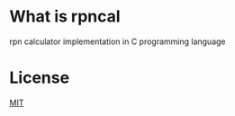 # What is rpncal
rpn calculator implementation in C programming language

# License
[MIT](https://choosealicense.com/licenses/mit/)
